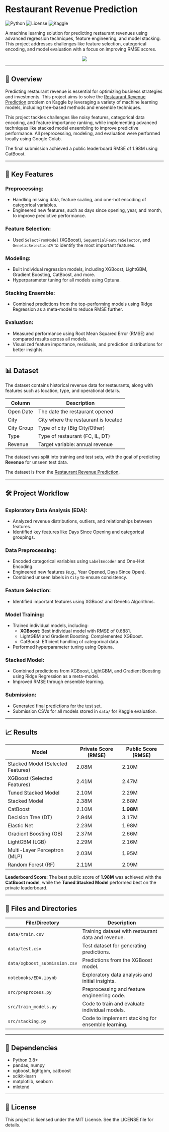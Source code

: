 # Restaurant Revenue Prediction

![Python](https://img.shields.io/badge/Python-3.8%2B-blue) ![License](https://img.shields.io/badge/License-MIT-green) ![Kaggle](https://img.shields.io/badge/Kaggle-Competition-brightgreen)

A machine learning solution for predicting restaurant revenues using advanced regression techniques, feature engineering, and model stacking. This project addresses challenges like feature selection, categorical encoding, and model evaluation with a focus on improving RMSE scores.

<p align="center">
  <img src="https://storage.googleapis.com/kaggle-media/competitions/kaggle/4272/media/TAB_banner2.png">
</p>

---

## 🌟 Overview

Predicting restaurant revenue is essential for optimizing business strategies and investments. This project aims to solve the [Restaurant Revenue Prediction](https://www.kaggle.com/c/restaurant-revenue-prediction) problem on Kaggle by leveraging a variety of machine learning models, including tree-based methods and ensemble techniques.

This project tackles challenges like noisy features, categorical data encoding, and feature importance ranking, while implementing advanced techniques like stacked model ensembling to improve predictive performance. All preprocessing, modeling, and evaluation were performed locally using Google Colab.

The final submission achieved a public leaderboard RMSE of 1.98M using CatBoost.

---

## 🔑 Key Features

### Preprocessing:
- Handling missing data, feature scaling, and one-hot encoding of categorical variables.
- Engineered new features, such as days since opening, year, and month, to improve predictive performance.

### Feature Selection:
- Used `SelectFromModel` (XGBoost), `SequentialFeatureSelector`, and `GeneticSelectionCV` to identify the most important features.

### Modeling:
- Built individual regression models, including XGBoost, LightGBM, Gradient Boosting, CatBoost, and more.
- Hyperparameter tuning for all models using Optuna.

### Stacking Ensemble:
- Combined predictions from the top-performing models using Ridge Regression as a meta-model to reduce RMSE further.

### Evaluation:
- Measured performance using Root Mean Squared Error (RMSE) and compared results across all models.
- Visualized feature importance, residuals, and prediction distributions for better insights.

---

## 📊 Dataset

The dataset contains historical revenue data for restaurants, along with features such as location, type, and operational details.

| **Column**      | **Description**                          |
|------------------|------------------------------------------|
| Open Date        | The date the restaurant opened          |
| City             | City where the restaurant is located    |
| City Group       | Type of city (Big City/Other)           |
| Type             | Type of restaurant (FC, IL, DT)         |
| Revenue          | Target variable: annual revenue         |

The dataset was split into training and test sets, with the goal of predicting **Revenue** for unseen test data.

The dataset is from the [Restaurant Revenue Prediction](https://www.kaggle.com/c/restaurant-revenue-prediction).

---

## 🛠️ Project Workflow

### Exploratory Data Analysis (EDA):
- Analyzed revenue distributions, outliers, and relationships between features.
- Identified key features like Days Since Opening and categorical groupings.

### Data Preprocessing:
- Encoded categorical variables using `LabelEncoder` and One-Hot Encoding.
- Engineered new features (e.g., Year Opened, Days Since Open).
- Combined unseen labels in `City` to ensure consistency.

### Feature Selection:
- Identified important features using XGBoost and Genetic Algorithms.

### Model Training:
- Trained individual models, including:
  - **XGBoost**: Best individual model with RMSE of 0.6881.
  - LightGBM and Gradient Boosting: Complemented XGBoost.
  - CatBoost: Efficient handling of categorical data.
- Performed hyperparameter tuning using Optuna.

### Stacked Model:
- Combined predictions from XGBoost, LightGBM, and Gradient Boosting using Ridge Regression as a meta-model.
- Improved RMSE through ensemble learning.

### Submission:
- Generated final predictions for the test set.
- Submission CSVs for all models stored in `data/` for Kaggle evaluation.

---

## 📈 Results

| **Model**                 | **Private Score (RMSE)** | **Public Score (RMSE)** |
|----------------------------|--------------------------|--------------------------|
| Stacked Model (Selected Features) | 2.08M                   | 2.10M                   |
| XGBoost (Selected Features)       | 2.41M                   | 2.47M                   |
| Tuned Stacked Model               | 2.10M                   | 2.29M                   |
| Stacked Model                     | 2.38M                   | 2.68M                   |
| CatBoost                          | 2.10M                   | **1.98M**               |
| Decision Tree (DT)                | 2.94M                   | 3.17M                   |
| Elastic Net                       | 2.23M                   | 1.98M                   |
| Gradient Boosting (GB)            | 2.37M                   | 2.66M                   |
| LightGBM (LGB)                    | 2.29M                   | 2.16M                   |
| Multi-Layer Perceptron (MLP)      | 2.03M                   | 1.95M                   |
| Random Forest (RF)                | 2.11M                   | 2.09M                   |

**Leaderboard Score:** The best public score of **1.98M** was achieved with the **CatBoost model**, while the **Tuned Stacked Model** performed best on the private leaderboard.

---

## 📂 Files and Directories

| **File/Directory**         | **Description**                                      |
|-----------------------------|------------------------------------------------------|
| `data/train.csv`            | Training dataset with restaurant data and revenue.   |
| `data/test.csv`             | Test dataset for generating predictions.            |
| `data/xgboost_submission.csv` | Predictions from the XGBoost model.              |
| `notebooks/EDA.ipynb`       | Exploratory data analysis and initial insights.      |
| `src/preprocess.py`         | Preprocessing and feature engineering code.          |
| `src/train_models.py`       | Code to train and evaluate individual models.        |
| `src/stacking.py`           | Code to implement stacking for ensemble learning.    |


---

## 🧰 Dependencies

- Python 3.8+
- pandas, numpy
- xgboost, lightgbm, catboost
- scikit-learn
- matplotlib, seaborn
- mlxtend

---

## 📜 License

This project is licensed under the MIT License. See the LICENSE file for details.
